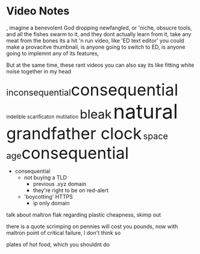 # Video Notes

, imagine a benevolent God dropping newfangled, or 'niche, obsucre tools, and all the fishes swarm to it, and they dont actually learn from it, take any meat from the bones its a hit 'n run video, like 'ED text editor' you could make a provacitve thumbnail, is anyone going to switch to ED, is anyone going to implemnt any of its features, 

But at the same time, these rant videos you can also say its like fitting white noise together in my head

<span style="font-size: 23px;">inconsequential</span><span style="font-size: 43px;">consequential</span>
<span style="font-size: 13px;">indelible</span>
<span style="font-size: 13px;">scarificaton</span>
<span style="font-size: 13px;">mutilation</span>
<span style="font-size: 33px;">bleak</span>
<span style="font-size: 53px;">natural</span>
<span style="font-size: 43px;">grandfather clock</span>
<span style="font-size: 23px;">space age</span><span style="font-size: 43px;">consequential</span>

- consequential
	- not buying a TLD
		- previous .xyz domain
		- they're right to be on red-alert	 
	- 'boycotting' HTTPS
		- ip only domain

talk about maltron flak regarding plastic cheapness, skimp out

there is a quote scrimping on pennies will cost you pounds, now with maltron point of critical failure, I don't think so

plates of hot food, which you shouldnt do
